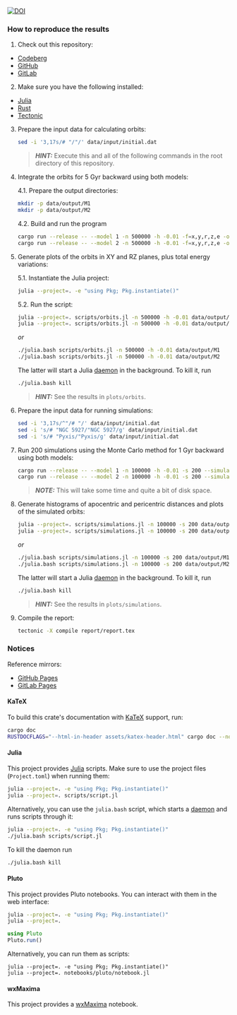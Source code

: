 [![DOI](https://zenodo.org/badge/DOI/10.5281/zenodo.5807293.svg)](https://doi.org/10.5281/zenodo.5807293)

### How to reproduce the results

1. Check out this repository:

- [Codeberg](https://codeberg.org/paveloom-university/Stellar-Astronomy-Laboratory-Workshop-S09-2021)
- [GitHub](https://github.com/paveloom-university/Stellar-Astronomy-Laboratory-Workshop-S09-2021)
- [GitLab](https://gitlab.com/paveloom-g/university/s09-2021/stellar-astronomy-laboratory-workshop)

2. Make sure you have the following installed:

- [Julia](https://julialang.org)
- [Rust](https://www.rust-lang.org)
- [Tectonic](https://tectonic-typesetting.github.io)

3. Prepare the input data for calculating orbits:

    ```bash
    sed -i '3,17s/# "/"/' data/input/initial.dat
    ```

    > ***HINT:*** Execute this and all of the following commands in the root directory of this repository.

4. Integrate the orbits for 5 Gyr backward using both models:

    4.1. Prepare the output directories:

    ```bash
    mkdir -p data/output/M1
    mkdir -p data/output/M2
    ```

    4.2. Build and run the program

    ```bash
    cargo run --release -- --model 1 -n 500000 -h -0.01 -f=x,y,r,z,e -o data/output/M1 data/input/initial.dat
    cargo run --release -- --model 2 -n 500000 -h -0.01 -f=x,y,r,z,e -o data/output/M2 data/input/initial.dat
    ```

5. Generate plots of the orbits in XY and RZ planes, plus total energy variations:

    5.1. Instantiate the Julia project:

    ```bash
    julia --project=. -e "using Pkg; Pkg.instantiate()"
    ```

    5.2. Run the script:

    ```bash
    julia --project=. scripts/orbits.jl -n 500000 -h -0.01 data/output/M1
    julia --project=. scripts/orbits.jl -n 500000 -h -0.01 data/output/M2
    ```

    *or*

    ```bash
    ./julia.bash scripts/orbits.jl -n 500000 -h -0.01 data/output/M1
    ./julia.bash scripts/orbits.jl -n 500000 -h -0.01 data/output/M2
    ```

    The latter will start a Julia [daemon](https://github.com/dmolina/DaemonMode.jl) in the background. To kill it, run

    ```bash
    ./julia.bash kill
    ```

    > ***HINT:*** See the results in `plots/orbits`.

6. Prepare the input data for running simulations:

    ```bash
    sed -i '3,17s/^"/# "/' data/input/initial.dat
    sed -i 's/# "NGC 5927/"NGC 5927/g' data/input/initial.dat
    sed -i 's/# "Pyxis/"Pyxis/g' data/input/initial.dat
    ```

7. Run 200 simulations using the Monte Carlo method for 1 Gyr backward using both models:

    ```bash
    cargo run --release -- --model 1 -n 100000 -h -0.01 -s 200 --simulate -f=r,z,x,y,apo,peri -o data/output/M1 data/input/initial.dat
    cargo run --release -- --model 2 -n 100000 -h -0.01 -s 200 --simulate -f=r,z,x,y,apo,peri -o data/output/M2 data/input/initial.dat
    ```

    > ***NOTE:*** This will take some time and quite a bit of disk space.

8. Generate histograms of apocentric and pericentric distances and plots of the simulated orbits:

    ```bash
    julia --project=. scripts/simulations.jl -n 100000 -s 200 data/output/M1
    julia --project=. scripts/simulations.jl -n 100000 -s 200 data/output/M2
    ```

    *or*

    ```bash
    ./julia.bash scripts/simulations.jl -n 100000 -s 200 data/output/M1
    ./julia.bash scripts/simulations.jl -n 100000 -s 200 data/output/M2
    ```

    The latter will start a Julia [daemon](https://github.com/dmolina/DaemonMode.jl) in the background. To kill it, run

    ```bash
    ./julia.bash kill
    ```

    > ***HINT:*** See the results in `plots/simulations`.

9. Compile the report:

    ```bash
    tectonic -X compile report/report.tex
    ```

### Notices

Reference mirrors:
- [GitHub Pages](https://paveloom-university.github.io/Stellar-Astronomy-Laboratory-Workshop-S09-2021)
- [GitLab Pages](https://paveloom-g.gitlab.io/university/s09-2021/stellar-astronomy-laboratory-workshop)

#### KaTeX

To build this crate's documentation with [KaTeX](https://katex.org/) support, run:

```bash
cargo doc
RUSTDOCFLAGS="--html-in-header assets/katex-header.html" cargo doc --no-deps --open
```

#### Julia

This project provides [Julia](https://julialang.org) scripts. Make sure to use the project files (`Project.toml`) when running them:

```bash
julia --project=. -e "using Pkg; Pkg.instantiate()"
julia --project=. scripts/script.jl
```

Alternatively, you can use the `julia.bash` script, which starts a [daemon](https://github.com/dmolina/DaemonMode.jl) and runs scripts through it:

```bash
julia --project=. -e "using Pkg; Pkg.instantiate()"
./julia.bash scripts/script.jl
```

To kill the daemon run

```bash
./julia.bash kill
```

#### Pluto

This project provides Pluto notebooks. You can interact with them in the web interface:

```bash
julia --project=. -e "using Pkg; Pkg.instantiate()"
julia --project=.
```

```julia
using Pluto
Pluto.run()
```

Alternatively, you can run them as scripts:

```
julia --project=. -e "using Pkg; Pkg.instantiate()"
julia --project=. notebooks/pluto/notebook.jl
```

#### wxMaxima

This project provides a [wxMaxima](https://wxmaxima-developers.github.io/wxmaxima/) notebook.
